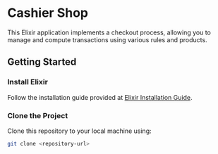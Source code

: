 # Cashier Shop

This Elixir application implements a checkout process, allowing you to manage and compute transactions using various rules and products.

## Getting Started

### Install Elixir

Follow the installation guide provided at [Elixir Installation Guide](https://elixir-lang.org/install.html).

### Clone the Project

Clone this repository to your local machine using:

```bash
git clone <repository-url>

 ```

